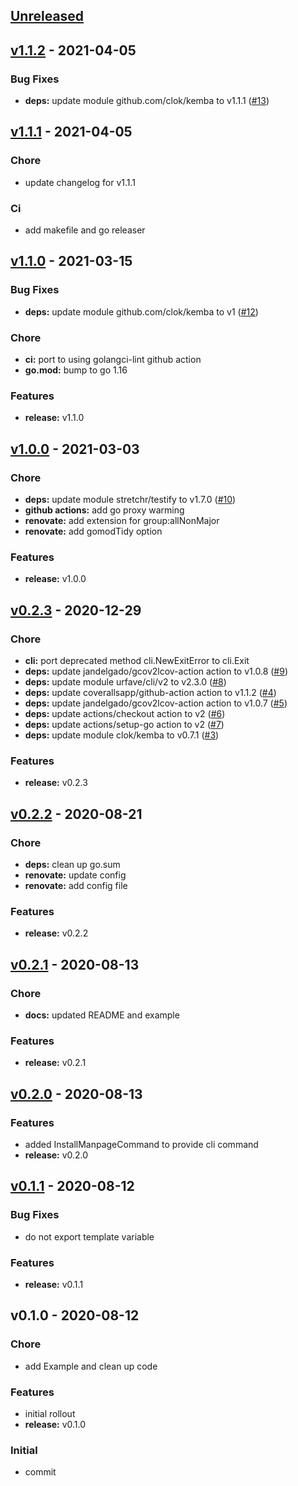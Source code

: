 <a name="unreleased"></a>
## [Unreleased]


<a name="v1.1.2"></a>
## [v1.1.2] - 2021-04-05
### Bug Fixes
- **deps:** update module github.com/clok/kemba to v1.1.1 ([#13](https://github.com/clok/cdocs/issues/13))


<a name="v1.1.1"></a>
## [v1.1.1] - 2021-04-05
### Chore
- update changelog for v1.1.1

### Ci
- add makefile and go releaser


<a name="v1.1.0"></a>
## [v1.1.0] - 2021-03-15
### Bug Fixes
- **deps:** update module github.com/clok/kemba to v1 ([#12](https://github.com/clok/cdocs/issues/12))

### Chore
- **ci:** port to using golangci-lint github action
- **go.mod:** bump to go 1.16

### Features
- **release:** v1.1.0


<a name="v1.0.0"></a>
## [v1.0.0] - 2021-03-03
### Chore
- **deps:** update module stretchr/testify to v1.7.0 ([#10](https://github.com/clok/cdocs/issues/10))
- **github actions:** add go proxy warming
- **renovate:** add extension for group:allNonMajor
- **renovate:** add gomodTidy option

### Features
- **release:** v1.0.0


<a name="v0.2.3"></a>
## [v0.2.3] - 2020-12-29
### Chore
- **cli:** port deprecated method cli.NewExitError to cli.Exit
- **deps:** update jandelgado/gcov2lcov-action action to v1.0.8 ([#9](https://github.com/clok/cdocs/issues/9))
- **deps:** update module urfave/cli/v2 to v2.3.0 ([#8](https://github.com/clok/cdocs/issues/8))
- **deps:** update coverallsapp/github-action action to v1.1.2 ([#4](https://github.com/clok/cdocs/issues/4))
- **deps:** update jandelgado/gcov2lcov-action action to v1.0.7 ([#5](https://github.com/clok/cdocs/issues/5))
- **deps:** update actions/checkout action to v2 ([#6](https://github.com/clok/cdocs/issues/6))
- **deps:** update actions/setup-go action to v2 ([#7](https://github.com/clok/cdocs/issues/7))
- **deps:** update module clok/kemba to v0.7.1 ([#3](https://github.com/clok/cdocs/issues/3))

### Features
- **release:** v0.2.3


<a name="v0.2.2"></a>
## [v0.2.2] - 2020-08-21
### Chore
- **deps:** clean up go.sum
- **renovate:** update config
- **renovate:** add config file

### Features
- **release:** v0.2.2


<a name="v0.2.1"></a>
## [v0.2.1] - 2020-08-13
### Chore
- **docs:** updated README and example

### Features
- **release:** v0.2.1


<a name="v0.2.0"></a>
## [v0.2.0] - 2020-08-13
### Features
- added InstallManpageCommand to provide cli command
- **release:** v0.2.0


<a name="v0.1.1"></a>
## [v0.1.1] - 2020-08-12
### Bug Fixes
- do not export template variable

### Features
- **release:** v0.1.1


<a name="v0.1.0"></a>
## v0.1.0 - 2020-08-12
### Chore
- add Example and clean up code

### Features
- initial rollout
- **release:** v0.1.0

### Initial
- commit


[Unreleased]: https://github.com/clok/cdocs/compare/v1.1.2...HEAD
[v1.1.2]: https://github.com/clok/cdocs/compare/v1.1.1...v1.1.2
[v1.1.1]: https://github.com/clok/cdocs/compare/v1.1.0...v1.1.1
[v1.1.0]: https://github.com/clok/cdocs/compare/v1.0.0...v1.1.0
[v1.0.0]: https://github.com/clok/cdocs/compare/v0.2.3...v1.0.0
[v0.2.3]: https://github.com/clok/cdocs/compare/v0.2.2...v0.2.3
[v0.2.2]: https://github.com/clok/cdocs/compare/v0.2.1...v0.2.2
[v0.2.1]: https://github.com/clok/cdocs/compare/v0.2.0...v0.2.1
[v0.2.0]: https://github.com/clok/cdocs/compare/v0.1.1...v0.2.0
[v0.1.1]: https://github.com/clok/cdocs/compare/v0.1.0...v0.1.1
